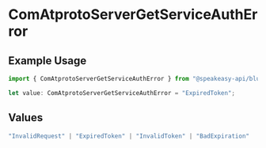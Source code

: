 # ComAtprotoServerGetServiceAuthError

## Example Usage

```typescript
import { ComAtprotoServerGetServiceAuthError } from "@speakeasy-api/bluesky/models/errors";

let value: ComAtprotoServerGetServiceAuthError = "ExpiredToken";
```

## Values

```typescript
"InvalidRequest" | "ExpiredToken" | "InvalidToken" | "BadExpiration"
```